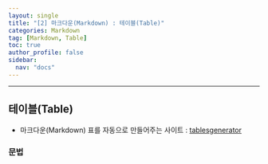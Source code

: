 ```yaml
---
layout: single
title: "[2] 마크다운(Markdown) : 테이블(Table)"
categories: Markdown
tag: [Markdown, Table]
toc: true
author_profile: false
sidebar:
  nav: "docs"
---
```

  
<hr>

## 테이블(Table)

* 마크다운(Markdown) 표를 자동으로 만들어주는 사이트 : [tablesgenerator](https://www.tablesgenerator.com/markdown_tables)

### 문법

